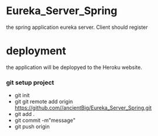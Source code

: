 # Eureka_Server_Spring
the spring application eureka server. Client should register

# deployment
the application will be deplopyed to the Heroku website.

### git setup project
- git init
- git git remote add origin https://github.com//ancientBig/Eureka_Server_Spring.git
- git add .
- git commit -m"message"
- git push origin
